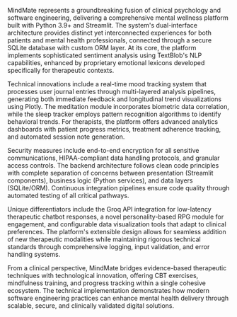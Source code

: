 MindMate represents a groundbreaking fusion of clinical psychology and software engineering, delivering a comprehensive mental wellness platform built with Python 3.9+ and Streamlit. The system's dual-interface architecture provides distinct yet interconnected experiences for both patients and mental health professionals, connected through a secure SQLite database with custom ORM layer. At its core, the platform implements sophisticated sentiment analysis using TextBlob's NLP capabilities, enhanced by proprietary emotional lexicons developed specifically for therapeutic contexts.

Technical innovations include a real-time mood tracking system that processes user journal entries through multi-layered analysis pipelines, generating both immediate feedback and longitudinal trend visualizations using Plotly. The meditation module incorporates biometric data correlation, while the sleep tracker employs pattern recognition algorithms to identify behavioral trends. For therapists, the platform offers advanced analytics dashboards with patient progress metrics, treatment adherence tracking, and automated session note generation.

Security measures include end-to-end encryption for all sensitive communications, HIPAA-compliant data handling protocols, and granular access controls. The backend architecture follows clean code principles with complete separation of concerns between presentation (Streamlit components), business logic (Python services), and data layers (SQLite/ORM). Continuous integration pipelines ensure code quality through automated testing of all critical pathways.

Unique differentiators include the Groq API integration for low-latency therapeutic chatbot responses, a novel personality-based RPG module for engagement, and configurable data visualization tools that adapt to clinical preferences. The platform's extensible design allows for seamless addition of new therapeutic modalities while maintaining rigorous technical standards through comprehensive logging, input validation, and error handling systems.

From a clinical perspective, MindMate bridges evidence-based therapeutic techniques with technological innovation, offering CBT exercises, mindfulness training, and progress tracking within a single cohesive ecosystem. The technical implementation demonstrates how modern software engineering practices can enhance mental health delivery through scalable, secure, and clinically validated digital solutions.
